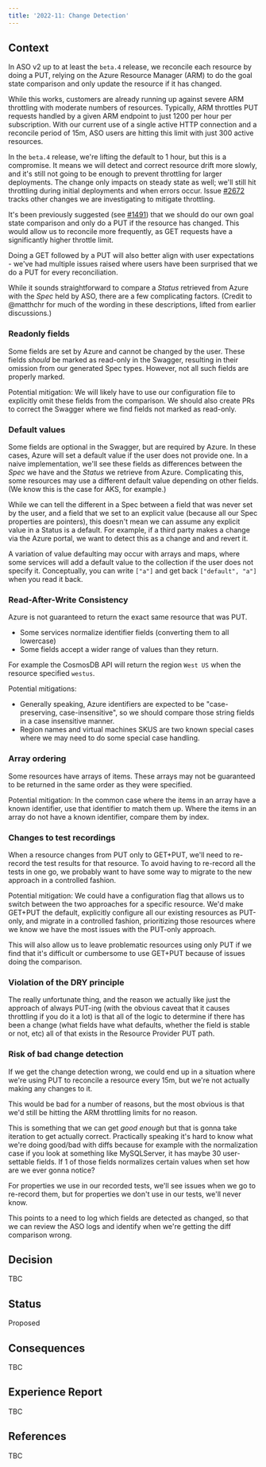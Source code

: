 ```yaml
---
title: '2022-11: Change Detection'
---
```


## Context

In ASO v2 up to at least the `beta.4` release, we reconcile each resource by doing a PUT, relying on the Azure Resource Manager (ARM) to do the goal state comparison and only update the resource if it has changed. 

While this works, customers are already running up against severe ARM throttling with moderate numbers of resources. Typically, ARM throttles PUT requests handled by a given ARM endpoint to just 1200 per hour per subscription. With our current use of a single active HTTP connection and a reconcile period of 15m, ASO users are hitting this limit with just 300 active resources.

In the `beta.4` release, we're lifting the default to 1 hour, but this is a compromise. It means we will detect and correct resource drift more slowly, and it's still not going to be enough to prevent throttling for larger deployments. The change only impacts on steady state as well; we'll still hit throttling during initial deployments and when errors occur. Issue [#2672](https://github.com/Azure/azure-service-operator/issues/2672) tracks other changes we are investigating to mitigate throttling.

It's been previously suggested (see [#1491](https://github.com/Azure/azure-service-operator/issues/1491)) that we should do our own goal state comparison and only do a PUT if the resource has changed. This would allow us to reconcile more frequently, as GET requests have a significantly higher throttle limit.

Doing a GET followed by a PUT will also better align with user expectations - we've had multiple issues raised where users have been surprised that we do a PUT for every reconciliation.

While it sounds straightforward to compare a *Status* retrieved from Azure with the *Spec* held by ASO, there are a few complicating factors. (Credit to @matthchr for much of the wording in these descriptions, lifted from earlier discussions.)

### Readonly fields

Some fields are set by Azure and cannot be changed by the user. These fields *should* be marked as read-only in the Swagger, resulting in their omission from our generated Spec types. However, not all such fields are properly marked. 

Potential mitigation: We will likely have to use our configuration file to explicitly omit these fields from the comparison. We should also create PRs to correct the Swagger where we find fields not marked as read-only.

### Default values

Some fields are optional in the Swagger, but are required by Azure. In these cases, Azure will set a default value if the user does not provide one. In a naive implementation, we'll see these fields as differences between the *Spec* we have and the *Status* we retrieve from Azure. Complicating this, some resources may use a different default value depending on other fields. (We know this is the case for AKS, for example.)

While we can tell the different in a Spec between a field that was never set by the user, and a field that we set to an explicit value (because all our Spec properties are pointers), this doesn't mean we can assume any explicit value in a Status is a default. For example, if a third party makes a change via the Azure portal, we want to detect this as a change and and revert it.

A variation of value defaulting may occur with arrays and maps, where some services will add a default value to the collection if the user does not specify it. Conceptually, you can write `["a"]` and get back `["default", "a"]` when you read it back.

### Read-After-Write Consistency

Azure is not guaranteed to return the exact same resource that was PUT. 

* Some services normalize identifier fields (converting them to all lowercase)
* Some fields accept a wider range of values than they return.

For example the CosmosDB API will return the region `West US` when the resource specified `westus`.

Potential mitigations: 

* Generally speaking, Azure identifiers are expected to be "case-preserving, case-insensitive", so we should compare those string fields in a case insensitive manner. 
* Region names and virtual machines SKUS are two known special cases where we may need to do some special case handling. 

### Array ordering

Some resources have arrays of items. These arrays may not be guaranteed to be returned in the same order as they were specified. 

Potential mitigation: In the common case where the items in an array have a known identifier, use that identifier to match them up. Where the items in an array do not have a known identifier, compare them by index.

### Changes to test recordings

When a resource changes from PUT only to GET+PUT, we'll need to re-record the test results for that resource. To avoid having to re-record all the tests in one go, we probably want to have some way to migrate to the new approach in a controlled fashion.

Potential mitigation: We could have a configuration flag that allows us to switch between the two approaches for a specific resource. We'd make GET+PUT the default, explicitly configure all our existing resources as PUT-only, and migrate in a controlled fashion, prioritizing those resources where we know we have the most issues with the PUT-only approach.

This will also allow us to leave problematic resources using only PUT if we find that it's difficult or cumbersome to use GET+PUT because of issues doing the comparison.

### Violation of the DRY principle

The really unfortunate thing, and the reason we actually like just the approach of always PUT-ing (with the obvious caveat that it causes throttling if you do it a lot) is that all of the logic to determine if there has been a change (what fields have what defaults, whether the field is stable or not, etc) all of that exists in the Resource Provider PUT path.

### Risk of bad change detection

If we get the change detection wrong, we could end up in a situation where we're using PUT to reconcile a resource every 15m, but we're not actually making any changes to it. 

This would be bad for a number of reasons, but the most obvious is that we'd still be hitting the ARM throttling limits for no reason.

This is something that we can get *good enough* but that is gonna take iteration to get actually correct. Practically speaking it's hard to know what we're doing good/bad with diffs because for example with the normalization case if you look at something like MySQLServer, it has maybe 30 user-settable fields. If 1 of those fields normalizes certain values when set how are we ever gonna notice?

For properties we use in our recorded tests, we'll see issues when we go to re-record them, but for properties we don't use in our tests, we'll never know. 

This points to a need to log which fields are detected as changed, so that we can review the ASO logs and identify when we're getting the diff comparison wrong.

## Decision

TBC

## Status

Proposed

## Consequences

TBC

## Experience Report

TBC

## References

TBC
